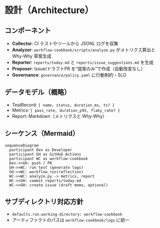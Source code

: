 # 設計（Architecture）

## コンポーネント

- **Collector**: CI テストやツールから JSONL ログを収集
- **Analyzer**: `workflow-cookbook/scripts/analyze.py` がメトリクス算出と Why-Why 草案生成
- **Reporter**: `reports/today.md` と `reports/issue_suggestions.md` を生成
- **Proposer**: Issue/ドラフトPR を“提案のみ”で作成（自動改変なし）
- **Governance**: `governance/policy.yaml` に行動制約・SLO

## データモデル（概略）

- TestRecord: `{ name, status, duration_ms, ts? }`
- Metrics: `{ pass_rate, duration_p95, flaky_rate? }`
- Report: Markdown（メトリクスと Why-Why）

## シーケンス（Mermaid）

```mermaid
sequenceDiagram
  participant Dev as Developer
  participant GH as GitHub Actions
  participant WC as workflow-cookbook
  Dev->>GH: push / PR
  GH->>WC: run test (generate logs)
  GH->>WC: workflow_run(reflection)
  WC->>WC: analyze.py -> metrics, report
  WC->>GH: commit reports/today.md
  WC->>GH: create issue (draft memo, optional)
```

## サブディレクトリ対応方針

- `defaults.run.working-directory: workflow-cookbook`
- アーティファクトのパスは `workflow-cookbook/logs` に統一
